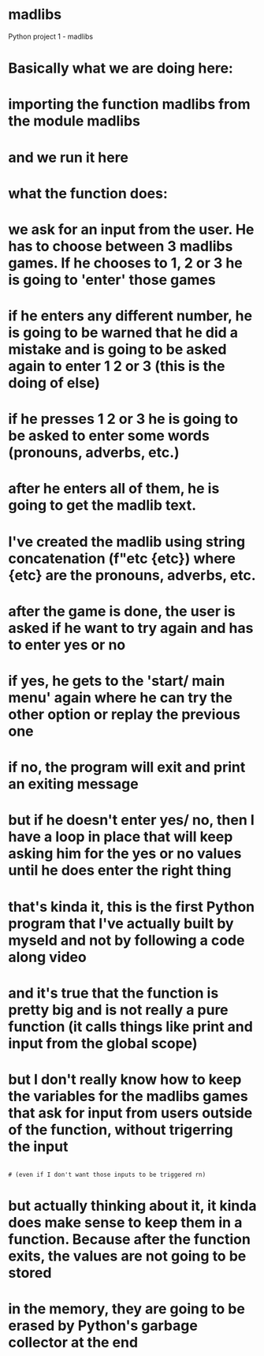 # madlibs
Python project 1 - madlibs


# Basically what we are doing here:
# importing the function madlibs from the module madlibs
# and we run it here
# what the function does:

# we ask for an input from the user. He has to choose between 3 madlibs games. If he chooses to 1, 2 or 3 he is going to 'enter' those games
# if he enters any different number, he is going to be warned that he did a mistake and is going to be asked again to enter 1 2 or 3 (this is the doing of else)

# if he presses 1 2 or 3 he is going to be asked to enter some words (pronouns, adverbs, etc.)
# after he enters all of them, he is going to get the madlib text.
# I've created the madlib using string concatenation (f"etc {etc}) where {etc} are the pronouns, adverbs, etc.

# after the game is done, the user is asked if he want to try again and has to enter yes or no
# if yes, he gets to the 'start/ main menu' again where he can try the other option or replay the previous one
# if no, the program will exit and print an exiting message
# but if he doesn't enter yes/ no, then I have a loop in place that will keep asking him for the yes or no values until he does enter the right thing

# that's kinda it, this is the first Python program that I've actually built by myseld and not by following a code along video

# and it's true that the function is pretty big and is not really a pure function (it calls things like print and input from the global scope)
# but I don't really know how to keep the variables for the madlibs games that ask for input from users outside of the function, without trigerring the input 
                                                                                                                            # (even if I don't want those inputs to be triggered rn)
# but actually thinking about it, it kinda does make sense to keep them in a function. Because after the function exits, the values are not going to be stored
# in the memory, they are going to be erased by Python's garbage collector at the end 